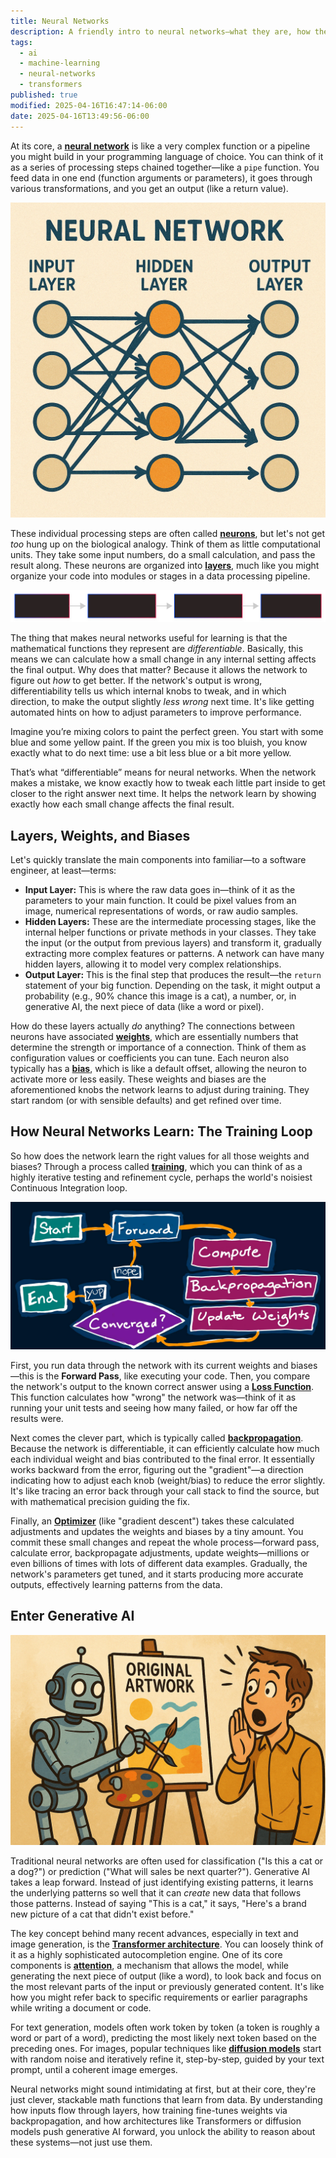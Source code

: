 ```yaml
---
title: Neural Networks
description: A friendly intro to neural networks—what they are, how they learn, and why they matter for software engineers exploring the world of generative AI.
tags:
  - ai
  - machine-learning
  - neural-networks
  - transformers
published: true
modified: 2025-04-16T16:47:14-06:00
date: 2025-04-16T13:49:56-06:00
---
```


At its core, a [**neural network**](https://en.wikipedia.org/wiki/Neural_network_%28machine_learning%29) is like a very complex function or a pipeline you might build in your programming language of choice. You can think of it as a series of processing steps chained together—like a `pipe` function. You feed data in one end (function arguments or parameters), it goes through various transformations, and you get an output (like a return value).

![Neural Networks](assets/neural-networks.png)

These individual processing steps are often called [**neurons**](https://www.baeldung.com/cs/neural-networks-neurons), but let's not get _too_ hung up on the biological analogy. Think of them as little computational units. They take some input numbers, do a small calculation, and pass the result along. These neurons are organized into [**layers**](https://www.geeksforgeeks.org/layers-in-artificial-neural-networks-ann/), much like you might organize your code into modules or stages in a data processing pipeline.

![Neural Network Layers](assets/neural-network-layers.svg)

The thing that makes neural networks useful for learning is that the mathematical functions they represent are _differentiable_. Basically, this means we can calculate how a small change in any internal setting affects the final output. Why does that matter? Because it allows the network to figure out _how_ to get better. If the network's output is wrong, differentiability tells us which internal knobs to tweak, and in which direction, to make the output slightly _less wrong_ next time. It's like getting automated hints on how to adjust parameters to improve performance.

Imagine you’re mixing colors to paint the perfect green. You start with some blue and some yellow paint. If the green you mix is too bluish, you know exactly what to do next time: use a bit less blue or a bit more yellow.

That’s what “differentiable” means for neural networks. When the network makes a mistake, we know exactly how to tweak each little part inside to get closer to the right answer next time. It helps the network learn by showing exactly how each small change affects the final result.

## Layers, Weights, and Biases

Let's quickly translate the main components into familiar—to a software engineer, at least—terms:

- **Input Layer:** This is where the raw data goes in—think of it as the parameters to your main function. It could be pixel values from an image, numerical representations of words, or raw audio samples.
- **Hidden Layers:** These are the intermediate processing stages, like the internal helper functions or private methods in your classes. They take the input (or the output from previous layers) and transform it, gradually extracting more complex features or patterns. A network can have many hidden layers, allowing it to model very complex relationships.
- **Output Layer:** This is the final step that produces the result—the `return` statement of your big function. Depending on the task, it might output a probability (e.g., 90% chance this image is a cat), a number, or, in generative AI, the next piece of data (like a word or pixel).

How do these layers actually _do_ anything? The connections between neurons have associated [**weights**](https://www.geeksforgeeks.org/the-role-of-weights-and-bias-in-neural-networks/), which are essentially numbers that determine the strength or importance of a connection. Think of them as configuration values or coefficients you can tune. Each neuron also typically has a [**bias**](https://www.geeksforgeeks.org/the-role-of-weights-and-bias-in-neural-networks/), which is like a default offset, allowing the neuron to activate more or less easily. These weights and biases are the aforementioned knobs the network learns to adjust during training. They start random (or with sensible defaults) and get refined over time.

## How Neural Networks Learn: The Training Loop

So how does the network learn the right values for all those weights and biases? Through a process called [**training**](https://developers.google.com/machine-learning/crash-course/neural-networks), which you can think of as a highly iterative testing and refinement cycle, perhaps the world's noisiest Continuous Integration loop.

![Neural Network Training Loop](assets/neural-network-training-loop.jpg)

First, you run data through the network with its current weights and biases—this is the **Forward Pass**, like executing your code. Then, you compare the network's output to the known correct answer using a [**Loss Function**](https://builtin.com/machine-learning/loss-functions). This function calculates how "wrong" the network was—think of it as running your unit tests and seeing how many failed, or how far off the results were.

Next comes the clever part, which is typically called [**backpropagation**](https://developers.google.com/machine-learning/crash-course/neural-networks/backpropagation). Because the network is differentiable, it can efficiently calculate how much each individual weight and bias contributed to the final error. It essentially works backward from the error, figuring out the "gradient"—a direction indicating how to adjust each knob (weight/bias) to reduce the error slightly. It's like tracing an error back through your call stack to find the source, but with mathematical precision guiding the fix.

Finally, an [**Optimizer**](https://www.analyticsvidhya.com/blog/2021/10/a-comprehensive-guide-on-deep-learning-optimizers/) (like "gradient descent") takes these calculated adjustments and updates the weights and biases by a tiny amount. You commit these small changes and repeat the whole process—forward pass, calculate error, backpropagate adjustments, update weights—millions or even billions of times with lots of different data examples. Gradually, the network's parameters get tuned, and it starts producing more accurate outputs, effectively learning patterns from the data.

## Enter Generative AI

![A robot artist in front of painting labeled 'Original Artwork,' with a human looking surprised.](assets/robot-painting-original-artwork.png)

Traditional neural networks are often used for classification ("Is this a cat or a dog?") or prediction ("What will sales be next quarter?"). Generative AI takes a leap forward. Instead of just identifying existing patterns, it learns the underlying patterns so well that it can _create_ new data that follows those patterns. Instead of saying "This is a cat," it says, "Here's a brand new picture of a cat that didn't exist before."

The key concept behind many recent advances, especially in text and image generation, is the [**Transformer architecture**](https://en.wikipedia.org/wiki/Transformer_%28deep_learning_architecture%29). You can loosely think of it as a highly sophisticated autocompletion engine. One of its core components is [**attention**](https://en.wikipedia.org/wiki/Attention_%28machine_learning%29), a mechanism that allows the model, while generating the next piece of output (like a word), to look back and focus on the most relevant parts of the input or previously generated content. It's like how you might refer back to specific requirements or earlier paragraphs while writing a document or code.

For text generation, models often work token by token (a token is roughly a word or part of a word), predicting the most likely next token based on the preceding ones. For images, popular techniques like [**diffusion models**](https://www.assemblyai.com/blog/diffusion-models-for-machine-learning-introduction/) start with random noise and iteratively refine it, step-by-step, guided by your text prompt, until a coherent image emerges.

Neural networks might sound intimidating at first, but at their core, they're just clever, stackable math functions that learn from data. By understanding how inputs flow through layers, how training fine-tunes weights via backpropagation, and how architectures like Transformers or diffusion models push generative AI forward, you unlock the ability to reason about these systems—not just use them.
